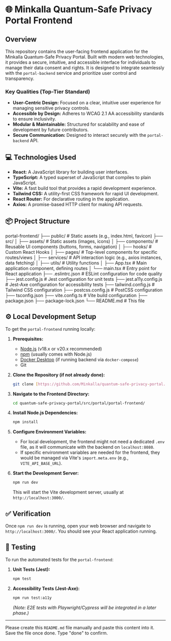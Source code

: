 

# 🌐 Minkalla Quantum-Safe Privacy Portal Frontend

## Overview
This repository contains the user-facing frontend application for the Minkalla Quantum-Safe Privacy Portal. Built with modern web technologies, it provides a secure, intuitive, and accessible interface for individuals to manage their data consent and rights. It is designed to integrate seamlessly with the `portal-backend` service and prioritize user control and transparency.

### Key Qualities (Top-Tier Standard)
* **User-Centric Design:** Focused on a clear, intuitive user experience for managing sensitive privacy controls.
* **Accessible by Design:** Adheres to WCAG 2.1 AA accessibility standards to ensure inclusivity.
* **Modular & Maintainable:** Structured for scalability and ease of development by future contributors.
* **Secure Communication:** Designed to interact securely with the `portal-backend` API.

## 💻 Technologies Used

* **React:** A JavaScript library for building user interfaces.
* **TypeScript:** A typed superset of JavaScript that compiles to plain JavaScript.
* **Vite:** A fast build tool that provides a rapid development experience.
* **Tailwind CSS:** A utility-first CSS framework for rapid UI development.
* **React Router:** For declarative routing in the application.
* **Axios:** A promise-based HTTP client for making API requests.

## 📦 Project Structure

portal-frontend/
├── public/                 # Static assets (e.g., index.html, favicon)
├── src/
│   ├── assets/             # Static assets (images, icons)
│   ├── components/         # Reusable UI components (buttons, forms, navigation)
│   ├── hooks/              # Custom React Hooks
│   ├── pages/              # Top-level components for specific routes/views
│   ├── services/           # API interaction logic (e.g., axios instances, data fetching)
│   ├── utils/              # Utility functions
│   ├── App.tsx             # Main application component, defining routes
│   └── main.tsx            # Entry point for React application
├── .eslintrc.json          # ESLint configuration for code quality
├── jest.config.js          # Jest configuration for unit tests
├── jest.a11y.config.js     # Jest-Axe configuration for accessibility tests
├── tailwind.config.js      # Tailwind CSS configuration
├── postcss.config.js       # PostCSS configuration
├── tsconfig.json
├── vite.config.ts          # Vite build configuration
├── package.json
├── package-lock.json
└── README.md               # This file


## ⚙️ Local Development Setup

To get the `portal-frontend` running locally:

1.  **Prerequisites:**
    * [Node.js](https://nodejs.org/) (v18.x or v20.x recommended)
    * [npm](https://www.npmjs.com/) (usually comes with Node.js)
    * [Docker Desktop](https://www.docker.com/products/docker-desktop) (if running backend via `docker-compose`)
    * Git

2.  **Clone the Repository (if not already done):**
    ```bash
    git clone [https://github.com/Minkalla/quantum-safe-privacy-portal.git](https://github.com/Minkalla/quantum-safe-privacy-portal.git)
    ```

3.  **Navigate to the Frontend Directory:**
    ```bash
    cd quantum-safe-privacy-portal/src/portal/portal-frontend/
    ```

4.  **Install Node.js Dependencies:**
    ```bash
    npm install
    ```

5.  **Configure Environment Variables:**
    * For local development, the frontend might not need a dedicated `.env` file, as it will communicate with the backend on `localhost:8080`.
    * If specific environment variables are needed for the frontend, they would be managed via Vite's `import.meta.env` (e.g., `VITE_API_BASE_URL`).

6.  **Start the Development Server:**
    ```bash
    npm run dev
    ```
    This will start the Vite development server, usually at `http://localhost:3000/`.

## ✅ Verification

Once `npm run dev` is running, open your web browser and navigate to `http://localhost:3000/`. You should see your React application running.

## 🧪 Testing

To run the automated tests for the `portal-frontend`:

1.  **Unit Tests (Jest):**
    ```bash
    npm test
    ```
2.  **Accessibility Tests (Jest-Axe):**
    ```bash
    npm run test:a11y
    ```
    *(Note: E2E tests with Playwright/Cypress will be integrated in a later phase.)*

---

Please create this `README.md` file manually and paste this content into it. Save the file once done. Type "done" to confirm.